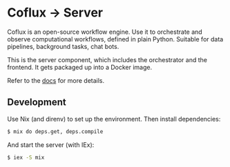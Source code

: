 # Coflux → Server

Coflux is an open-source workflow engine. Use it to orchestrate and observe computational workflows, defined in plain Python. Suitable for data pipelines, background tasks, chat bots.

This is the server component, which includes the orchestrator and the frontend. It gets packaged up into a Docker image.

Refer to the [docs](https://docs.coflux.com) for more details.

## Development

Use Nix (and direnv) to set up the environment. Then install dependencies:

```bash
$ mix do deps.get, deps.compile
```

And start the server (with IEx):

```bash
$ iex -S mix
```
